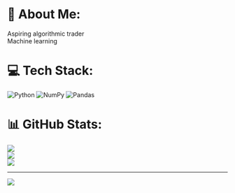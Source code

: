 # 💫 About Me:
Aspiring algorithmic trader<br>Machine learning <br>


# 💻 Tech Stack:
![Python](https://img.shields.io/badge/python-3670A0?style=for-the-badge&logo=python&logoColor=ffdd54) ![NumPy](https://img.shields.io/badge/numpy-%23013243.svg?style=for-the-badge&logo=numpy&logoColor=white) ![Pandas](https://img.shields.io/badge/pandas-%23150458.svg?style=for-the-badge&logo=pandas&logoColor=white)
# 📊 GitHub Stats:
![](https://github-readme-stats.vercel.app/api?username=dhanushreddy370&theme=dark&hide_border=false&include_all_commits=false&count_private=false)<br/>
![](https://github-readme-streak-stats.herokuapp.com/?user=dhanushreddy370&theme=dark&hide_border=false)<br/>
![](https://github-readme-stats.vercel.app/api/top-langs/?username=dhanushreddy370&theme=dark&hide_border=false&include_all_commits=false&count_private=false&layout=compact)

---
[![](https://visitcount.itsvg.in/api?id=dhanushreddy370&icon=0&color=0)](https://visitcount.itsvg.in)

<!-- Proudly created with GPRM ( https://gprm.itsvg.in ) -->
